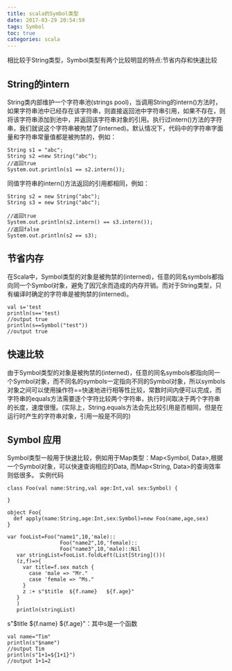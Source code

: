 ```yaml
---
title: scala的Symbol类型
date: 2017-03-29 20:54:59
tags: Symbol
toc: true
categories: scala
---
```

相比较于String类型，Symbol类型有两个比较明显的特点:节省内存和快速比较
## String的intern ##
String类内部维护一个字符串池(strings pool)，当调用String的intern()方法时，如果字符串池中已经存在该字符串，则直接返回池中字符串引用，如果不存在，则将该字符串添加到池中，并返回该字符串对象的引用。执行过intern()方法的字符串，我们就说这个字符串被拘禁了(interned)。默认情况下，代码中的字符串字面量和字符串常量值都是被拘禁的，例如：
```
String s1 = "abc";
String s2 =new String("abc");
//返回true
System.out.println(s1 == s2.intern());
```
同值字符串的intern()方法返回的引用都相同，例如：
```
String s2 = new String("abc");
String s3 = new String("abc");

//返回true
System.out.println(s2.intern() == s3.intern());
//返回false
System.out.println(s2 == s3);
```
<!-- more -->
## 节省内存 ##
在Scala中，Symbol类型的对象是被拘禁的(interned)，任意的同名symbols都指向同一个Symbol对象，避免了因冗余而造成的内存开销。而对于String类型，只有编译时确定的字符串是被拘禁的(interned)。
```
val s='test
println(s=='test)
//output true
println(s==Symbol("test"))
//output true
```
## 快速比较 ##
由于Symbol类型的对象是被拘禁的(interned)，任意的同名symbols都指向同一个Symbol对象，而不同名的symbols一定指向不同的Symbol对象，所以symbols对象之间可以使用操作符==快速地进行相等性比较，常数时间内便可以完成，而字符串的equals方法需要逐个字符比较两个字符串，执行时间取决于两个字符串的长度，速度很慢。(实际上，String.equals方法会先比较引用是否相同，但是在运行时产生的字符串对象，引用一般是不同的)
## Symbol 应用 ##
Symbol类型一般用于快速比较，例如用于Map类型：Map<Symbol, Data>,根据一个Symbol对象，可以快速查询相应的Data, 而Map<String, Data>的查询效率则低很多。
实例代码
```
class Foo(val name:String,val age:Int,val sex:Symbol) {

}

object Foo{
  def apply(name:String,age:Int,sex:Symbol)=new Foo(name,age,sex)
}

var fooList=Foo("name1",10,'male)::
                 Foo("name2",10,'female)::
                 Foo("name3",10,'male)::Nil
   var stringList=fooList.foldLeft(List[String]())(
   (z,f)=>{
     var title=f.sex match {
       case 'male => "Mr."
       case 'female => "Ms."
     }
     z :+ s"$title  ${f.name}   ${f.age}"
   }    
   )
   println(stringList)
```
s"$title  ${f.name}   ${f.age}"：其中s是一个函数
```
val name="Tim"
println(s"$name")
//output Tim
println(s"1+1=${1+1}")
//output 1+1=2
```
